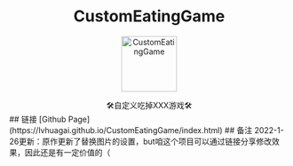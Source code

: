 <h1 align = "center">CustomEatingGame</h1>
<p align="center">
  <a href="https://lvhuagai.github.io/CustomEatingGame/index.html"><img src="https://s4.ax1x.com/2022/01/26/7LJ1it.png" width="100" height="100" alt="CustomEatingGame"></a>
</p>
<div align="center">
🛠️自定义吃掉XXX游戏🛠️
</div>
## 链接
[Github Page](https://lvhuagai.github.io/CustomEatingGame/index.html)
## 备注
2022-1-26更新：原作更新了替换图片的设置，but咱这个项目可以通过链接分享修改效果，因此还是有一定价值的（
